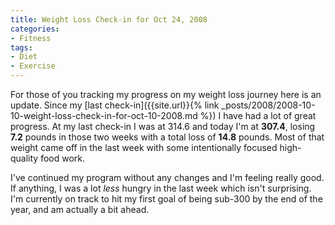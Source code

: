 ```yaml
---
title: Weight Loss Check-in for Oct 24, 2008
categories:
- Fitness
tags:
- Diet
- Exercise
---
```


For those of you tracking my progress on my weight loss journey here is an update. Since my [last check-in]({{site.url}}{% link _posts/2008/2008-10-10-weight-loss-check-in-for-oct-10-2008.md %}) I have had a lot of great progress. At my last check-in I was at 314.6 and today I'm at **307.4**, losing **7.2** pounds in those two weeks with a total loss of **14.8** pounds. Most of that weight came off in the last week with some intentionally focused high-quality food work.

I've continued my program without any changes and I'm feeling really good. If anything, I was a lot _less_ hungry in the last week which isn't surprising. I'm currently on track to hit my first goal of being sub-300 by the end of the year, and am actually a bit ahead.
